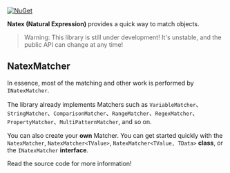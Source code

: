 [![NuGet](https://img.shields.io/nuget/v/Asjc.Natex)](https://www.nuget.org/packages/Asjc.Natex/)

**Natex (Natural Expression)** provides a quick way to match objects.

> Warning: This library is still under development! It's unstable, and the public API can change at any time!

## NatexMatcher

In essence, most of the matching and other work is performed by `INatexMatcher`.

The library already implements Matchers such as `VariableMatcher`、`StringMatcher`、`ComparisonMatcher`、`RangeMatcher`、`RegexMatcher`、`PropertyMatcher`、`MultiPatternMatcher`, and so on.

You can also create your **own** Matcher. You can get started quickly with the `NatexMatcher`, `NatexMatcher<TValue>`, `NatexMatcher<TValue, TData>` **class**, or the `INatexMatcher` **interface**.

Read the source code for more information!
